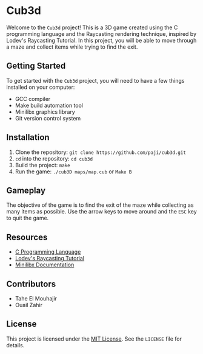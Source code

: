 # Cub3d

Welcome to the `Cub3d` project! This is a 3D game created using the C programming language and the Raycasting rendering technique, inspired by Lodev's Raycasting Tutorial. In this project, you will be able to move through a maze and collect items while trying to find the exit.

## Getting Started

To get started with the `Cub3d` project, you will need to have a few things installed on your computer:

- GCC compiler
- Make build automation tool
- Minilibx graphics library
- Git version control system

## Installation

1. Clone the repository: `git clone https://github.com/paji/cub3d.git`
2. `cd` into the repository: `cd cub3d`
3. Build the project: `make`
4. Run the game: `./cub3D maps/map.cub` or `Make B`

## Gameplay

The objective of the game is to find the exit of the maze while collecting as many items as possible. Use the arrow keys to move around and the `ESC` key to quit the game.

## Resources

- [C Programming Language](https://en.wikipedia.org/wiki/C_(programming_language))
- [Lodev's Raycasting Tutorial](https://lodev.org/cgtutor/raycasting.html)
- [Minilibx Documentation](https://github.com/42Paris/minilibx-linux)

## Contributors

- Tahe El Mouhajir
- Ouail Zahir

## License

This project is licensed under the [MIT License](https://opensource.org/licenses/MIT). See the `LICENSE` file for details.
